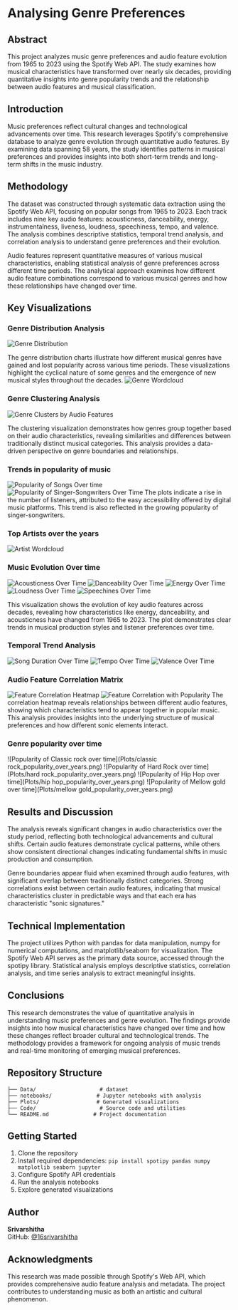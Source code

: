 # Analysing Genre Preferences

## Abstract

This project analyzes music genre preferences and audio feature evolution from 1965 to 2023 using the Spotify Web API. The study examines how musical characteristics have transformed over nearly six decades, providing quantitative insights into genre popularity trends and the relationship between audio features and musical classification.

## Introduction

Music preferences reflect cultural changes and technological advancements over time. This research leverages Spotify's comprehensive database to analyze genre evolution through quantitative audio features. By examining data spanning 58 years, the study identifies patterns in musical preferences and provides insights into both short-term trends and long-term shifts in the music industry.

## Methodology

The dataset was constructed through systematic data extraction using the Spotify Web API, focusing on popular songs from 1965 to 2023. Each track includes nine key audio features: acousticness, danceability, energy, instrumentalness, liveness, loudness, speechiness, tempo, and valence. The analysis combines descriptive statistics, temporal trend analysis, and correlation analysis to understand genre preferences and their evolution.

Audio features represent quantitative measures of various musical characteristics, enabling statistical analysis of genre preferences across different time periods. The analytical approach examines how different audio feature combinations correspond to various musical genres and how these relationships have changed over time.

## Key Visualizations
### Genre Distribution Analysis
![Genre Distribution](Plots/genre_distribution_pie_chart.png)

The genre distribution charts illustrate how different musical genres have gained and lost popularity across various time periods. These visualizations highlight the cyclical nature of some genres and the emergence of new musical styles throughout the decades.
![Genre Wordcloud](Plots/genre_wordcloud.png)


### Genre Clustering Analysis
![Genre Clusters by Audio Features](Plots/genre_clustering.png)

The clustering visualization demonstrates how genres group together based on their audio characteristics, revealing similarities and differences between traditionally distinct musical categories. This analysis provides a data-driven perspective on genre boundaries and relationships.

### Trends in popularity of music
![Popularity of Songs Over time](Plots/popularity_over_years.png)
![Popularity of Singer-Songwriters Over Time](Plots/singer-songwriter_popularity_over_years.png)
The plots indicate a rise in the number of listeners, attributed to the easy accessibility offered by digital music platforms. This trend is also reflected in the growing popularity of singer-songwriters.

### Top Artists over the years
![Artist Wordcloud](Plots/top_artists_wordcloud.png)

### Music Evolution Over time
![Acousticness Over Time](Plots/acousticness_over_years.png)
![Danceability Over Time](Plots/danceability_over_years.png)
![Energy Over Time](Plots/energy_over_years.png)
![Loudness Over Time](Plots/loudness_over_years.png)
![Speechines Over Time](Plots/speechiness_over_years.png)

This visualization shows the evolution of key audio features across decades, revealing how characteristics like energy, danceability, and acousticness have changed from 1965 to 2023. The plot demonstrates clear trends in musical production styles and listener preferences over time.

### Temporal Trend Analysis

![Song Duration Over Time](Plots/average_duration_vs_year_lineplot_minutes.png)
![Tempo Over Time](Plots/tempo_over_years.png)
![Valence Over Time](Plots/valence_over_years.png)




### Audio Feature Correlation Matrix
![Feature Correlation Heatmap](Plots/correlation_heatmap.png)
![Feature Correlation with Popularity](Plots/feature_correlation_with_popularity.png)
The correlation heatmap reveals relationships between different audio features, showing which characteristics tend to appear together in popular music. This analysis provides insights into the underlying structure of musical preferences and how different sonic elements interact.

### Genre popularity over time

![Popularity of Classic rock over time](Plots/classic rock_popularity_over_years.png)
![Popularity of Hard Rock over time](Plots/hard rock_popularity_over_years.png)
![Popularity of Hip Hop over time](Plots/hip hop_popularity_over_years.png)
![Popularity of Mellow gold over time](Plots/mellow gold_popularity_over_years.png)



## Results and Discussion

The analysis reveals significant changes in audio characteristics over the study period, reflecting both technological advancements and cultural shifts. Certain audio features demonstrate cyclical patterns, while others show consistent directional changes indicating fundamental shifts in music production and consumption.

Genre boundaries appear fluid when examined through audio features, with significant overlap between traditionally distinct categories. Strong correlations exist between certain audio features, indicating that musical characteristics cluster in predictable ways and that each era has characteristic "sonic signatures."

## Technical Implementation

The project utilizes Python with pandas for data manipulation, numpy for numerical computations, and matplotlib/seaborn for visualization. The Spotify Web API serves as the primary data source, accessed through the spotipy library. Statistical analysis employs descriptive statistics, correlation analysis, and time series analysis to extract meaningful insights.

## Conclusions

This research demonstrates the value of quantitative analysis in understanding music preferences and genre evolution. The findings provide insights into how musical characteristics have changed over time and how these changes reflect broader cultural and technological trends. The methodology provides a framework for ongoing analysis of music trends and real-time monitoring of emerging musical preferences.

## Repository Structure

```
├── Data/                    # dataset
├── notebooks/              # Jupyter notebooks with analysis
├── Plots/                  # Generated visualizations
├── Code/                    # Source code and utilities
└── README.md              # Project documentation
```

## Getting Started

1. Clone the repository
2. Install required dependencies: `pip install spotipy pandas numpy matplotlib seaborn jupyter`
3. Configure Spotify API credentials
4. Run the analysis notebooks
5. Explore generated visualizations

## Author

**Srivarshitha**  
GitHub: [@16srivarshitha](https://github.com/16srivarshitha)

## Acknowledgments

This research was made possible through Spotify's Web API, which provides comprehensive audio feature analysis and metadata. The project contributes to understanding music as both an artistic and cultural phenomenon.
